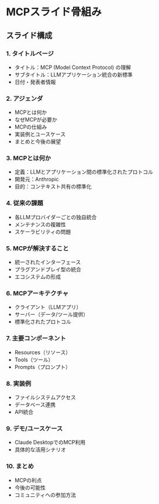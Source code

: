 # MCPスライド骨組み

## スライド構成

### 1. タイトルページ
- タイトル：MCP (Model Context Protocol) の理解
- サブタイトル：LLMアプリケーション統合の新標準
- 日付・発表者情報

### 2. アジェンダ
- MCPとは何か
- なぜMCPが必要か
- MCPの仕組み
- 実装例とユースケース
- まとめと今後の展望

### 3. MCPとは何か
- 定義：LLMとアプリケーション間の標準化されたプロトコル
- 開発元：Anthropic
- 目的：コンテキスト共有の標準化

### 4. 従来の課題
- 各LLMプロバイダーごとの独自統合
- メンテナンスの複雑性
- スケーラビリティの問題

### 5. MCPが解決すること
- 統一されたインターフェース
- プラグアンドプレイ型の統合
- エコシステムの形成

### 6. MCPアーキテクチャ
- クライアント（LLMアプリ）
- サーバー（データ/ツール提供）
- 標準化されたプロトコル

### 7. 主要コンポーネント
- Resources（リソース）
- Tools（ツール）
- Prompts（プロンプト）

### 8. 実装例
- ファイルシステムアクセス
- データベース連携
- API統合

### 9. デモ/ユースケース
- Claude DesktopでのMCP利用
- 具体的な活用シナリオ

### 10. まとめ
- MCPの利点
- 今後の可能性
- コミュニティへの参加方法